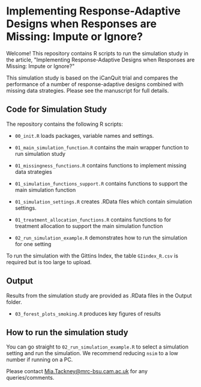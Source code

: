 # Implementing Response-Adaptive Designs when Responses are Missing: Impute or Ignore?
Welcome! This repository contains R scripts to run the simulation study in the article, "Implementing Response-Adaptive Designs when Responses are Missing: Impute or Ignore?"

This simulation study is based on the iCanQuit trial and compares the performance of a number of response-adaptive designs combined with missing data strategies. Please see the manuscript for full details. 

## Code for Simulation Study 

The repository contains the following R scripts: 

- `00_init.R` loads packages, variable names and settings.

- `01_main_simulation_function.R` contains the main wrapper function to run simulation study 

- `01_missingness_functions.R` contains functions to implement missing data strategies

- `01_simulation_functions_support.R` contains functions to support the main simulation function 

- `01_simulation_settings.R` creates .RData files which contain simulation settings. 

- `01_treatment_allocation_functions.R` contains functions to for treatment allocation to support the main simulation function 

- `02_run_simulation_example.R` demonstrates how to run the simulation for one setting 

To run the simulation with the Gittins Index, the table `GIindex_R.csv` is required but is too large to upload. 

## Output 

Results from the simulation study are provided as .RData files in the Output folder. 

-  `03_forest_plots_smoking.R`  produces key figures of results 

## How to run the simulation study

You can go straight to `02_run_simulation_example.R` to select a simulation setting and run the simulation. We recommend reducing `nsim` to a low number if running on a PC. 

Please contact Mia.Tackney@mrc-bsu.cam.ac.uk for any queries/comments.
